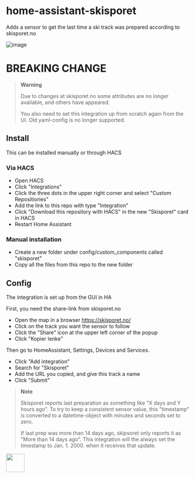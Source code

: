 # home-assistant-skisporet

Adds a sensor to get the last time a ski track was prepared according to skisporet.no

![image](https://user-images.githubusercontent.com/203184/219651567-db1f47df-bc0f-4988-8dc6-f3260c86f33c.png)


# BREAKING CHANGE

> **Warning**
>
> Due to changes at skisporet.no some attributes are no longer available, and others have appeared.
> 
> You also need to set this integration up from scratch again from the UI.  Old yaml-config is no longer supported.

## Install

This can be installed manually or through HACS

### Via HACS
* Open HACS
* Click "Integrations"
* Click the three dots in the upper right corner and select "Custom Repositiories"
* Add the link to this repo with type "Integration"
* Click "Download this repository with HACS" in the new "Skisporet" card in HACS
* Restart Home Assistant

### Manual installation
* Create a new folder under config/custom_components called "skisporet"
* Copy all the files from this repo to the new folder

## Config
The integration is set up from the GUI in HA

First, you need the share-link from skisporet.no
* Open the map in a browser https://skisporet.no/
* Click on the track you want the sensor to follow
* Click the "Share" icon at the upper left corner of the popup
* Click "Kopier lenke"

Then go to HomeAssistant, Settings, Devices and Services.
* Click "Add integration"
* Search for "Skisporet"
* Add the URL you copied, and give this track a name
* Click "Submit"

> **Note**
>
> Skisporet reports last preparation as something like "X days and Y hours ago".  To try to keep a consistent sensor value, this "timestamp" is converted to a datetime-object with minutes and seconds set to zero.  
>
> If last prep was more than 14 days ago, skipsoret only reports it as "More than 14 days ago".  This integration will the always set the timestamp to Jan. 1. 2000. when it receives that update.


<a href="https://www.buymeacoffee.com/olatho" target="_blank">
<img src="https://user-images.githubusercontent.com/203184/184674974-db7b9e53-8c5a-40a0-bf71-c01311b36b0a.png" style="height: 50px !important;"> 
</a>
